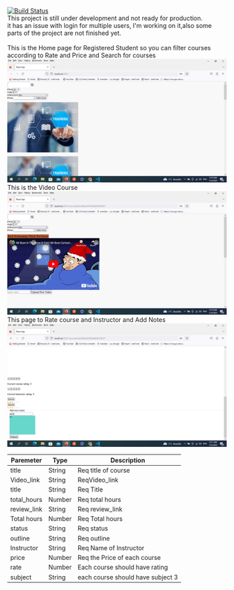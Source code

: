 [![Build Status](https://travis-ci.org/ahmedelgabri/pedri.svg?branch=master)](https://travis-ci.org/ahmedelgabri/pedri)
<br />
This project is still under development and not ready for production.
<br />
it has an issue with login for multiple users, I'm working on it,also some parts of the project are not finished yet.
</br>
</br>
This is the Home page for Registered Student so you can filter courses according to Rate and Price and Search for courses 
<img src="Screenshot (4).png">
</br>
This is the Video Course
<img src="Screenshot (5).png">
</br>
This page to Rate course and Instructor and Add Notes
<img src="Screenshot (6).png">



| Paremeter | Type | Description |
|----------|----------|----------|
| title    | String   | Req title of course   |
| Video_link   | String   | ReqVideo_link    
| title    | String   | Req Title    |
| total_hours   | Number    | Req total hours   
| review_link | String   | Req review_link    |
| Total hours | Number    |Req Total hours   
| status  | String  | Req status   |
| outline   | String    | Req outline    
| Instructor   | String    | Req Name of Instructor   
| price    | Number   | Req the Price of each course   |
| rate     | Number   | Each course should have rating     
| subject  | String    | each course should have subject 3    |
  




